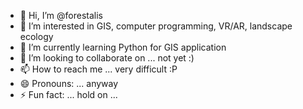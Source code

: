 - 👋 Hi, I’m @forestalis
- 👀 I’m interested in GIS, computer programming, VR/AR, landscape ecology
- 🌱 I’m currently learning Python for GIS application
- 💞️ I’m looking to collaborate on ... not yet :)
- 📫 How to reach me ... very difficult :P
- 😄 Pronouns: ... anyway
- ⚡ Fun fact: ... hold on ...

<!---
forestalis/forestalis is a ✨ special ✨ repository because its `README.md` (this file) appears on your GitHub profile.
You can click the Preview link to take a look at your changes.
--->
